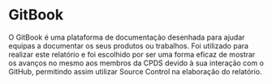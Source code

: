 
# GitBook

O GitBook é uma plataforma de documentação desenhada para ajudar equipas a documentar os seus produtos ou trabalhos. Foi utilizado para realizar este relatório e foi escolhido por ser uma forma eficaz de mostrar os avanços no mesmo aos membros da CPDS devido à sua interação com o GitHub, permitindo assim utilizar Source Control na elaboração do relatório.
